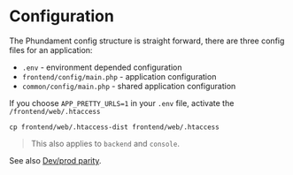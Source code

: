 Configuration
=============

The Phundament config structure is straight forward, there are three config files for an application:

 - `.env` - environment depended configuration
 - `frontend/config/main.php` - application configuration
 - `common/config/main.php` -  shared application configuration


If you choose `APP_PRETTY_URLS=1` in your `.env` file, activate the `/frontend/web/.htaccess`

```
cp frontend/web/.htaccess-dist frontend/web/.htaccess
```


> This also applies to `backend` and `console`.
 
See also [Dev/prod parity](http://12factor.net/dev-prod-parity).

